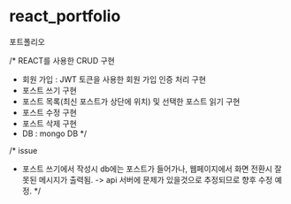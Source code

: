 # react_portfolio
포트폴리오

/* REACT를 사용한 CRUD 구현
* 회원 가입 : JWT 토큰을 사용한 회원 가입 인증 처리 구현
* 포스트 쓰기 구현
* 포스트 목록(최신 포스트가 상단에 위치) 및 선택한 포스트 읽기 구현
* 포스트 수정 구현
* 포스트 삭제 구현
* DB : mongo DB
*/

/* issue 
* 포스트 쓰기에서 작성시 db에는 포스트가 들어가나, 웹페이지에서 화면 전환시 잘못된 메시지가 출력됨. -> api 서버에 문제가 있을것으로 추정되므로 향후 수정 예정.
*/
